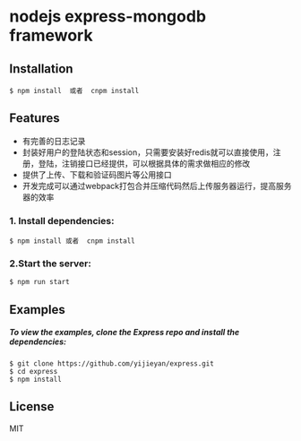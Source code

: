 # nodejs express-mongodb framework

## Installation
```
$ npm install  或者  cnpm install
```
## Features

<ul>
	<li>有完善的日志记录</li>
	<li>封装好用户的登陆状态和session，只需要安装好redis就可以直接使用，注册，登陆，注销接口已经提供，可以根据具体的需求做相应的修改</li>
	<li>提供了上传、下载和验证码图片等公用接口</li>
	<li>开发完成可以通过webpack打包合并压缩代码然后上传服务器运行，提高服务器的效率</li>
</ul>

### 1. Install dependencies:

```
$ npm install 或者  cnpm install
```
### 2.Start the server:
```
$ npm run start
```
## Examples
##### To view the examples, clone the Express repo and install the dependencies:

```
$ git clone https://github.com/yijieyan/express.git
$ cd express
$ npm install
```
## License
MIT